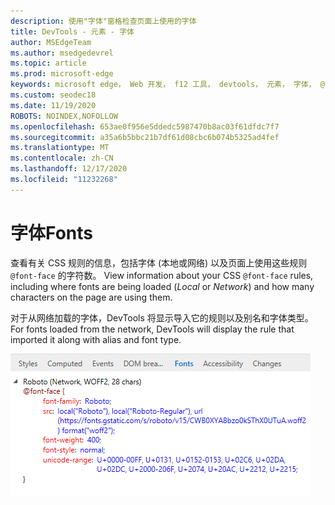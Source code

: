 ```yaml
---
description: 使用"字体"窗格检查页面上使用的字体
title: DevTools - 元素 - 字体
author: MSEdgeTeam
ms.author: msedgedevrel
ms.topic: article
ms.prod: microsoft-edge
keywords: microsoft edge， Web 开发， f12 工具， devtools， 元素， 字体， @font面
ms.custom: seodec18
ms.date: 11/19/2020
ROBOTS: NOINDEX,NOFOLLOW
ms.openlocfilehash: 653ae0f956e5ddedc5987470b8ac03f61dfdc7f7
ms.sourcegitcommit: a35a6b5bbc21b7df61d08cbc6b074b5325ad4fef
ms.translationtype: MT
ms.contentlocale: zh-CN
ms.lasthandoff: 12/17/2020
ms.locfileid: "11232268"
---
```

# <span data-ttu-id="1d5b0-104">字体</span><span class="sxs-lookup"><span data-stu-id="1d5b0-104">Fonts</span></span>

<span data-ttu-id="1d5b0-105">查看有关 CSS 规则的信息，包括字体 (本地或网络) 以及页面上使用这些规则 `@font-face` 的字符数。  </span><span class="sxs-lookup"><span data-stu-id="1d5b0-105">View information about your CSS `@font-face` rules, including where fonts are being loaded (*Local* or *Network*) and how many characters on the page are using them.</span></span>

<span data-ttu-id="1d5b0-106">对于从网络加载的字体，DevTools 将显示导入它的规则以及别名和字体类型。</span><span class="sxs-lookup"><span data-stu-id="1d5b0-106">For fonts loaded from the network, DevTools will display the rule that imported it along with alias and font type.</span></span>

![字体窗格](../media/elements_fonts.png)
